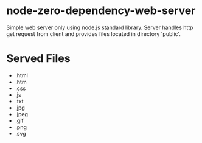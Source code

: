 # node-zero-dependency-web-server

Simple web server only using node.js standard library.
Server handles http get request from client and provides files located in directory 'public'.

# Served Files

- .html
- .htm
- .css
- .js
- .txt
- .jpg
- .jpeg
- .gif
- .png
- .svg
